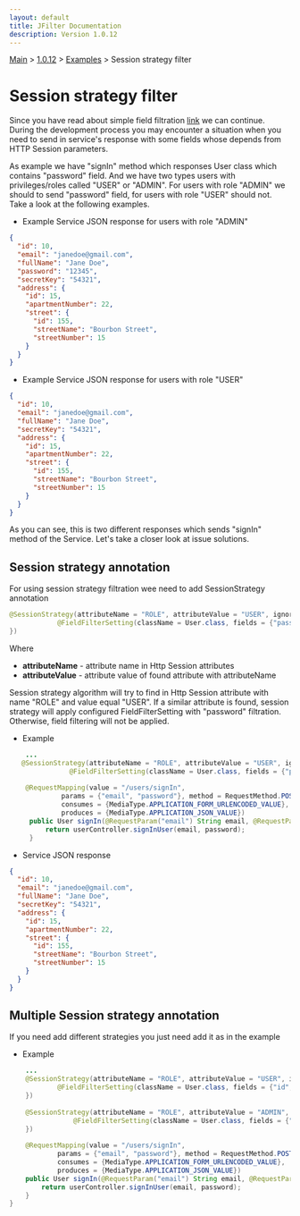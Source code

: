 ```yaml
---
layout: default
title: JFilter Documentation
description: Version 1.0.12
---
```


[Main](../../../index.MD) > [1.0.12](../../index.MD) >  [Examples](../index.MD) > Session strategy filter

# Session strategy filter
Since you have read about simple field filtration [link](../filter-field/index.MD) we can continue.
During the development process you may encounter a situation when you need to send in service's response with 
some fields whose depends from HTTP Session parameters.

As example we have "signIn" method which responses User class which contains "password" field.
And we have two types users with privileges/roles called "USER" or "ADMIN". For users with role "ADMIN" we should to send "password" field,
for users with role "USER" should not. Take a look at the following examples.


* Example Service JSON response for users with role "ADMIN"

```json
{
  "id": 10,
  "email": "janedoe@gmail.com", 
  "fullName": "Jane Doe",
  "password": "12345",
  "secretKey": "54321",
  "address": {
    "id": 15,
    "apartmentNumber": 22,
    "street": {
      "id": 155,
      "streetName": "Bourbon Street",
      "streetNumber": 15
    }
  }
}
```

* Example Service JSON response for users with role "USER"

```json
{
  "id": 10,
  "email": "janedoe@gmail.com", 
  "fullName": "Jane Doe",
  "secretKey": "54321",
  "address": {
    "id": 15,
    "apartmentNumber": 22,
    "street": {
      "id": 155,
      "streetName": "Bourbon Street",
      "streetNumber": 15
    }
  }
}
```

As you can see, this is two different responses which sends "signIn" method of the Service.
Let's take a closer look at issue solutions.

## Session strategy annotation
For using session strategy filtration wee need to add SessionStrategy annotation

```java
@SessionStrategy(attributeName = "ROLE", attributeValue = "USER", ignoreFields = {
            @FieldFilterSetting(className = User.class, fields = {"password"})
})
```
Where
  * **attributeName** - attribute name in Http Session attributes
  * **attributeValue** - attribute value of found attribute with attributeName
  
Session strategy algorithm will try to find in Http Session attribute with name "ROLE" and value equal "USER".
If a similar attribute is found, session strategy will apply configured FieldFilterSetting with "password" filtration.
Otherwise, field filtering will not be applied.  

* Example

```java
    ...
   @SessionStrategy(attributeName = "ROLE", attributeValue = "USER", ignoreFields = {
               @FieldFilterSetting(className = User.class, fields = {"password"})
  
    @RequestMapping(value = "/users/signIn",
             params = {"email", "password"}, method = RequestMethod.POST,
             consumes = {MediaType.APPLICATION_FORM_URLENCODED_VALUE},
             produces = {MediaType.APPLICATION_JSON_VALUE})            
     public User signIn(@RequestParam("email") String email, @RequestParam("password") String password) {
         return userController.signInUser(email, password);
     }
```

* Service JSON response

```json
{
  "id": 10,
  "email": "janedoe@gmail.com", 
  "fullName": "Jane Doe",
  "secretKey": "54321",
  "address": {
    "id": 15,
    "apartmentNumber": 22,
    "street": {
      "id": 155,
      "streetName": "Bourbon Street",
      "streetNumber": 15
    }
  }
}
```

## Multiple Session strategy annotation
If you need add different strategies you just need add it as in the example

* Example

```java
    ...
    @SessionStrategy(attributeName = "ROLE", attributeValue = "USER", ignoreFields = {
            @FieldFilterSetting(className = User.class, fields = {"id", "password"})
    })   
    
    @SessionStrategy(attributeName = "ROLE", attributeValue = "ADMIN", ignoreFields = {
                @FieldFilterSetting(className = User.class, fields = {"id"})
    })   
  
    @RequestMapping(value = "/users/signIn",
            params = {"email", "password"}, method = RequestMethod.POST,
            consumes = {MediaType.APPLICATION_FORM_URLENCODED_VALUE},
            produces = {MediaType.APPLICATION_JSON_VALUE})            
    public User signIn(@RequestParam("email") String email, @RequestParam("password") String password) {
        return userController.signInUser(email, password);
    }
}
```

